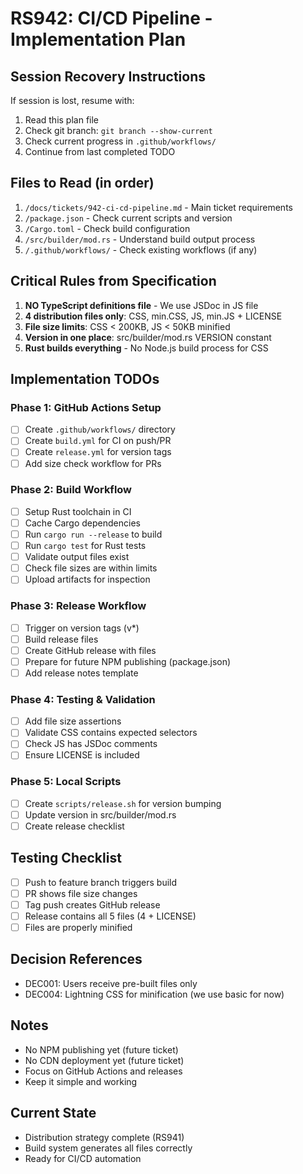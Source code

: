 # RS942: CI/CD Pipeline - Implementation Plan

## Session Recovery Instructions
If session is lost, resume with:
1. Read this plan file
2. Check git branch: `git branch --show-current`
3. Check current progress in `.github/workflows/`
4. Continue from last completed TODO

## Files to Read (in order)
1. `/docs/tickets/942-ci-cd-pipeline.md` - Main ticket requirements
2. `/package.json` - Check current scripts and version
3. `/Cargo.toml` - Check build configuration
4. `/src/builder/mod.rs` - Understand build output process
5. `/.github/workflows/` - Check existing workflows (if any)

## Critical Rules from Specification
1. **NO TypeScript definitions file** - We use JSDoc in JS file
2. **4 distribution files only**: CSS, min.CSS, JS, min.JS + LICENSE
3. **File size limits**: CSS < 200KB, JS < 50KB minified
4. **Version in one place**: src/builder/mod.rs VERSION constant
5. **Rust builds everything** - No Node.js build process for CSS

## Implementation TODOs

### Phase 1: GitHub Actions Setup
- [ ] Create `.github/workflows/` directory
- [ ] Create `build.yml` for CI on push/PR
- [ ] Create `release.yml` for version tags
- [ ] Add size check workflow for PRs

### Phase 2: Build Workflow
- [ ] Setup Rust toolchain in CI
- [ ] Cache Cargo dependencies
- [ ] Run `cargo run --release` to build
- [ ] Run `cargo test` for Rust tests
- [ ] Validate output files exist
- [ ] Check file sizes are within limits
- [ ] Upload artifacts for inspection

### Phase 3: Release Workflow
- [ ] Trigger on version tags (v*)
- [ ] Build release files
- [ ] Create GitHub release with files
- [ ] Prepare for future NPM publishing (package.json)
- [ ] Add release notes template

### Phase 4: Testing & Validation
- [ ] Add file size assertions
- [ ] Validate CSS contains expected selectors
- [ ] Check JS has JSDoc comments
- [ ] Ensure LICENSE is included

### Phase 5: Local Scripts
- [ ] Create `scripts/release.sh` for version bumping
- [ ] Update version in src/builder/mod.rs
- [ ] Create release checklist

## Testing Checklist
- [ ] Push to feature branch triggers build
- [ ] PR shows file size changes
- [ ] Tag push creates GitHub release
- [ ] Release contains all 5 files (4 + LICENSE)
- [ ] Files are properly minified

## Decision References
- DEC001: Users receive pre-built files only
- DEC004: Lightning CSS for minification (we use basic for now)

## Notes
- No NPM publishing yet (future ticket)
- No CDN deployment yet (future ticket)
- Focus on GitHub Actions and releases
- Keep it simple and working

## Current State
- Distribution strategy complete (RS941)
- Build system generates all files correctly
- Ready for CI/CD automation